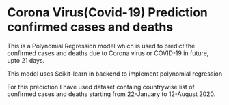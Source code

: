 # Corona Virus(Covid-19) Prediction confirmed cases and deaths
<p>This is a Polynomial Regression model which is used to predict the confirmed cases and deaths due to Corona virus or COVID-19 in future, upto 21 days.</p>
<p>This model uses Scikit-learn in backend to implement polynomial regression</p>
<p>For this prediction I have used dataset containg countrywise list of confirmed cases and deaths starting from 22-January to 12-August 2020.</p>
